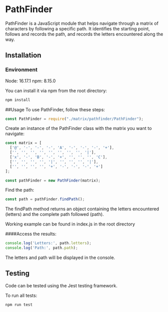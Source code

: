 # PathFinder

PathFinder is a JavaScript module that helps navigate through a matrix of characters by following a specific path. It identifies the starting point, follows and records the path, and records the letters encountered along the way.

## Installation

### Environment 

Node: 16.17.1
npm: 8.15.0

You can install it via npm from the root directory:

```bash
npm install 
```

##Usage
To use PathFinder, follow these steps:

```javascript
const PathFinder = require("./matrix/pathfinder/PathFinder");
```
Create an instance of the PathFinder class with the matrix you want to navigate:

```javascript
const matrix = [
  ['@', '-', '-', '-', 'A', '-', '-', '-', '+'],
  ['', '', '', '', '', '', '', '', '|'],
  ['x', '-', 'B', '-', '+', '', '', '', 'C'],
  ['', '', '', '', '|', '', '', '', '|'],
  ['', '', '', '', '+', '-', '-', '-', '+']
];

const pathFinder = new PathFinder(matrix);
```
Find the path:

```javascript
const path = pathFinder.findPath();
```

The findPath method returns an object containing the letters encountered (letters) and the complete path followed (path).

Working example can be found in index.js in the root directory

####Access the results:

```javascript
console.log('Letters:', path.letters);
console.log('Path:', path.path);
```
The letters and path will be displayed in the console.

## Testing

Code can be tested using the Jest testing framework.

To run all tests:  

```bash
npm run test
```